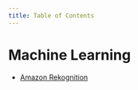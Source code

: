 ```yaml
---
title: Table of Contents
---
```


# Machine Learning

- [Amazon Rekognition](./Amazon%20Rekognition/Amazon%20Rekognition.md)
